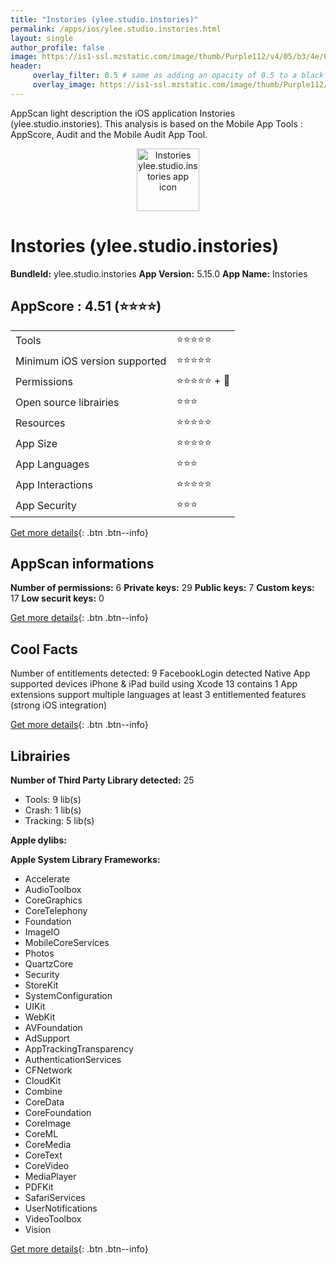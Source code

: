```yaml
---
title: "Instories (ylee.studio.instories)"
permalink: /apps/ios/ylee.studio.instories.html
layout: single
author_profile: false
image: https://is1-ssl.mzstatic.com/image/thumb/Purple112/v4/05/b3/4e/05b34e5d-ae56-0553-e3e1-77500955ea94/AppIcon-0-1x_U007emarketing-0-7-0-sRGB-85-220.png/512x512bb.jpg
header: 
     overlay_filter: 0.5 # same as adding an opacity of 0.5 to a black background
     overlay_image: https://is1-ssl.mzstatic.com/image/thumb/Purple112/v4/05/b3/4e/05b34e5d-ae56-0553-e3e1-77500955ea94/AppIcon-0-1x_U007emarketing-0-7-0-sRGB-85-220.png/512x512bb.jpg
---
```

AppScan light description the iOS application Instories (ylee.studio.instories). This analysis is based on the Mobile App Tools : AppScore, Audit and the Mobile Audit App Tool.

  
  
<div style="text-align: center;"><img src="https://is1-ssl.mzstatic.com/image/thumb/Purple112/v4/05/b3/4e/05b34e5d-ae56-0553-e3e1-77500955ea94/AppIcon-0-1x_U007emarketing-0-7-0-sRGB-85-220.png/512x512bb.jpg" width="100" height="100" alt="Instories ylee.studio.instories app icon"></div>  
  
# Instories (ylee.studio.instories)

**BundleId:** ylee.studio.instories
**App Version:** 5.15.0
**App Name:** Instories


## AppScore : 4.51 (⭐️⭐️⭐️⭐️) 

<table>
<tr><td> Tools </td><td> ⭐️⭐️⭐️⭐️⭐️ </td></tr>
<tr><td> Minimum iOS version supported </td><td> ⭐️⭐️⭐️⭐️⭐️ </td></tr>
<tr><td> Permissions </td><td> ⭐️⭐️⭐️⭐️⭐️ + 🌟 </td></tr>
<tr><td> Open source librairies </td><td> ⭐️⭐️⭐️ </td></tr>
<tr><td> Resources </td><td> ⭐️⭐️⭐️⭐️⭐️ </td></tr>
<tr><td> App Size </td><td> ⭐️⭐️⭐️⭐️⭐️ </td></tr>
<tr><td> App Languages </td><td> ⭐️⭐️⭐️ </td></tr>
<tr><td> App Interactions </td><td> ⭐️⭐️⭐️⭐️⭐️ </td></tr>
<tr><td> App Security </td><td> ⭐️⭐️⭐️ </td></tr>
</table>

[Get more details](/pricing.html){: .btn .btn--info}  
  
## AppScan informations 

**Number of permissions:** 6
**Private keys:** 29
**Public keys:** 7
**Custom keys:** 17
**Low securit keys:** 0
  
[Get more details](/pricing.html){: .btn .btn--info}

## Cool Facts

Number of entitlements detected: 9
FacebookLogin detected
Native App
supported devices iPhone & iPad
build using Xcode 13
contains 1 App extensions
support multiple languages
at least 3 entitlemented features (strong iOS integration)
  
[Get more details](/pricing.html){: .btn .btn--info}

## Librairies 
**Number of Third Party Library detected:** 25
- Tools: 9 lib(s)
- Crash: 1 lib(s)
- Tracking: 5 lib(s)

**Apple dylibs:**


**Apple System Library Frameworks:**
- Accelerate
- AudioToolbox
- CoreGraphics
- CoreTelephony
- Foundation
- ImageIO
- MobileCoreServices
- Photos
- QuartzCore
- Security
- StoreKit
- SystemConfiguration
- UIKit
- WebKit
- AVFoundation
- AdSupport
- AppTrackingTransparency
- AuthenticationServices
- CFNetwork
- CloudKit
- Combine
- CoreData
- CoreFoundation
- CoreImage
- CoreML
- CoreMedia
- CoreText
- CoreVideo
- MediaPlayer
- PDFKit
- SafariServices
- UserNotifications
- VideoToolbox
- Vision


  
[Get more details](/pricing.html){: .btn .btn--info}

